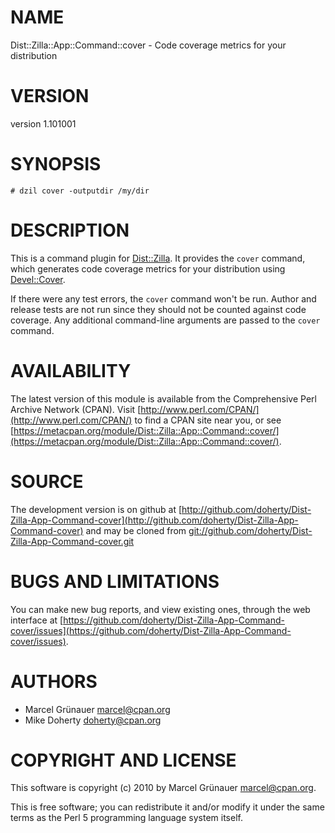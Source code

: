 # NAME

Dist::Zilla::App::Command::cover - Code coverage metrics for your distribution

# VERSION

version 1.101001

# SYNOPSIS

    # dzil cover -outputdir /my/dir

# DESCRIPTION

This is a command plugin for [Dist::Zilla](http://search.cpan.org/perldoc?Dist::Zilla). It provides the `cover` command,
which generates code coverage metrics for your distribution using
[Devel::Cover](http://search.cpan.org/perldoc?Devel::Cover).

If there were any test errors, the `cover` command won't be run. Author and
release tests are not run since they should not be counted against code
coverage. Any additional command-line arguments are passed to the `cover`
command.

# AVAILABILITY

The latest version of this module is available from the Comprehensive Perl
Archive Network (CPAN). Visit [http://www.perl.com/CPAN/](http://www.perl.com/CPAN/) to find a CPAN
site near you, or see [https://metacpan.org/module/Dist::Zilla::App::Command::cover/](https://metacpan.org/module/Dist::Zilla::App::Command::cover/).

# SOURCE

The development version is on github at [http://github.com/doherty/Dist-Zilla-App-Command-cover](http://github.com/doherty/Dist-Zilla-App-Command-cover)
and may be cloned from [git://github.com/doherty/Dist-Zilla-App-Command-cover.git](git://github.com/doherty/Dist-Zilla-App-Command-cover.git)

# BUGS AND LIMITATIONS

You can make new bug reports, and view existing ones, through the
web interface at [https://github.com/doherty/Dist-Zilla-App-Command-cover/issues](https://github.com/doherty/Dist-Zilla-App-Command-cover/issues).

# AUTHORS

- Marcel Grünauer <marcel@cpan.org>
- Mike Doherty <doherty@cpan.org>

# COPYRIGHT AND LICENSE

This software is copyright (c) 2010 by Marcel Grünauer <marcel@cpan.org>.

This is free software; you can redistribute it and/or modify it under
the same terms as the Perl 5 programming language system itself.

